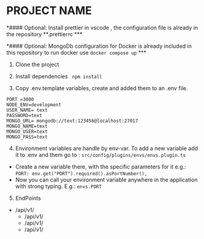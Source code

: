 # PROJECT NAME
*#### Optional: Install prettier in vscode , the configuration file is already in the repository **.prettierrc ***

*#### Optional: MongoDb configuration for Docker is already included in this repository to run docker use ```docker compose up``` ***

1. Clone the project
2. Install dependencies ```
npm install```

3. Copy .env.template variables, create and added  them to an .env  file.
```
PORT =3000
NODE_ENV=development
USER_NAME= text
PASSWORD=text
MONGO_URL= mongodb://text:123456@localhost:27017
MONGO_NAME=text
MONGO_USER=text
MONGO_PASS=text
```
4. Environment variables are handle by env-var. To add a new variable add it to .env and them go to :
```src/config/plugins/envs/envs.plugin.ts``` 
- Create a new variable there, with the specific parameters for it e.g.:
 ```PORT: env.get("PORT").required().asPortNumber(),``` 
- Now you can call your environment variable anywhere in the application with strong typing.
E.g.: ```envs.PORT```
5. EndPoints
  * /api/v1/
	* /api/v1/
	* /api/v1/
	* /api/v1/